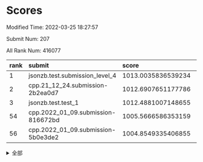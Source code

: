 # Scores

Modified Time: 2022-03-25 18:27:57

Submit Num: 207

All Rank Num: 416077

| rank |               submit               |       score        |       sigma        | pk_num |
| :--- | :--------------------------------- | :----------------- | :----------------- | :----- |
| 1    | jsonzb.test.submission_level_4     | 1013.0035836539234 | 0.7902622201419591 | 8041   |
| 2    | cpp.21_12_24.submission-2b2ea0d7   | 1012.6907651177786 | 0.8004041313969102 | 8041   |
| 3    | jsonzb.test.test_1                 | 1012.4881007148655 | 0.7890968558273869 | 8042   |
| 54   | cpp.2022_01_09.submission-816672bd | 1005.5666586353159 | 0.7267036664219891 | 8038   |
| 56   | cpp.2022_01_09.submission-5b0e3de2 | 1004.8549335406855 | 0.7086064670539398 | 8045   |


<details>
<summary>全部</summary>

| rank |                 submit                 |       score        |       sigma        | pk_num |
| :--- | :------------------------------------- | :----------------- | :----------------- | :----- |
| 1    | jsonzb.test.submission_level_4         | 1013.0035836539234 | 0.7902622201419591 | 8041   |
| 2    | cpp.21_12_24.submission-2b2ea0d7       | 1012.6907651177786 | 0.8004041313969102 | 8041   |
| 3    | jsonzb.test.test_1                     | 1012.4881007148655 | 0.7890968558273869 | 8042   |
| 4    | gobigger.level_3.submission_level_3_30 | 1011.8903883768913 | 0.8080386979127716 | 8038   |
| 5    | gobigger.level_3.submission_level_3_1  | 1011.6890706736706 | 0.7916708350527127 | 8041   |
| 6    | gobigger.level_3.submission_level_3_3  | 1011.6516041406956 | 0.7875519995856686 | 8033   |
| 7    | gobigger.level_3.submission_level_3_22 | 1011.5909125106375 | 0.804259995222346  | 8040   |
| 8    | gobigger.level_3.submission_level_3_25 | 1011.4738551891901 | 0.7845643201024088 | 8035   |
| 9    | gobigger.level_3.submission_level_3_16 | 1011.2031281357688 | 0.7680592015495137 | 8039   |
| 10   | gobigger.level_3.submission_level_3_11 | 1011.090207332691  | 0.7690037444213103 | 8038   |
| 11   | gobigger.level_3.submission_level_3_28 | 1010.8883699080571 | 0.7871181901445791 | 8041   |
| 12   | gobigger.level_3.submission_level_3_14 | 1010.7833956866863 | 0.7490277251516944 | 8040   |
| 13   | gobigger.level_3.submission_level_3_8  | 1010.6898620400046 | 0.755256099546051  | 8044   |
| 14   | gobigger.level_3.submission_level_3_27 | 1010.6677695308038 | 0.7574292503132117 | 8043   |
| 15   | gobigger.level_3.submission_level_3_6  | 1010.6552499201264 | 0.7713230148775995 | 8037   |
| 16   | gobigger.level_3.submission_level_3_44 | 1010.6449636938705 | 0.7599229162872311 | 8042   |
| 17   | gobigger.level_3.submission_level_3_35 | 1010.5801966449934 | 0.7732814464894915 | 8040   |
| 18   | gobigger.level_3.submission_level_3_40 | 1010.5783631533393 | 0.7508846057908367 | 8039   |
| 19   | gobigger.level_3.submission_level_3_45 | 1010.5202221280026 | 0.7775573533381819 | 8039   |
| 20   | gobigger.level_3.submission_level_3_32 | 1010.4433507463114 | 0.8153287226795983 | 8043   |
| 21   | gobigger.level_3.submission_level_3_41 | 1010.3903170077401 | 0.7665160206680895 | 8042   |
| 22   | gobigger.level_3.submission_level_3_13 | 1010.2811359537226 | 0.763896727551809  | 8039   |
| 23   | gobigger.level_3.submission_level_3_18 | 1010.1435412364451 | 0.7799852210633512 | 8038   |
| 24   | gobigger.level_3.submission_level_3_26 | 1010.1187103674769 | 0.7814069030401898 | 8039   |
| 25   | gobigger.level_3.submission_level_3_2  | 1010.0612216675289 | 0.7603290275204768 | 8043   |
| 26   | gobigger.level_3.submission_level_3_43 | 1010.0550870140894 | 0.7793432008347848 | 8038   |
| 27   | gobigger.level_3.submission_level_3_42 | 1010.052786895309  | 0.7652177651707357 | 8043   |
| 28   | gobigger.level_3.submission_level_3_17 | 1009.8028561056756 | 0.7484962589310526 | 8032   |
| 29   | gobigger.level_3.submission_level_3_24 | 1009.774147239087  | 0.7437144130162529 | 8043   |
| 30   | gobigger.level_3.submission_level_3_9  | 1009.7387393065026 | 0.746459958551409  | 8040   |
| 31   | gobigger.level_3.submission_level_3_37 | 1009.7366827837765 | 0.7660388917222668 | 8039   |
| 32   | gobigger.level_3.submission_level_3_21 | 1009.7256933733529 | 0.7540470478764483 | 8036   |
| 33   | gobigger.level_3.submission_level_3_19 | 1009.701812914565  | 0.763386216213078  | 8046   |
| 34   | gobigger.level_3.submission_level_3_23 | 1009.688406567635  | 0.7579001743744811 | 8039   |
| 35   | gobigger.level_3.submission_level_3_4  | 1009.5378955793828 | 0.7348777775136427 | 8040   |
| 36   | gobigger.level_3.submission_level_3_39 | 1009.4962873474917 | 0.748616660172632  | 8043   |
| 37   | gobigger.level_3.submission_level_3_10 | 1009.4204356415947 | 0.7439845375895622 | 8041   |
| 38   | gobigger.level_3.submission_level_3_49 | 1009.4146401427623 | 0.7604617583655757 | 8039   |
| 39   | gobigger.level_3.submission_level_3_15 | 1009.3930538875807 | 0.748701440680383  | 8037   |
| 40   | gobigger.level_3.submission_level_3_47 | 1009.3315234453491 | 0.7641290301438382 | 8038   |
| 41   | gobigger.level_3.submission_level_3_5  | 1009.3276357949268 | 0.7400569393739156 | 8043   |
| 42   | gobigger.level_3.submission_level_3_33 | 1009.3199587864108 | 0.7692432838270561 | 8042   |
| 43   | gobigger.level_3.submission_level_3_7  | 1009.2470819438348 | 0.7549289717065673 | 8040   |
| 44   | gobigger.level_3.submission_level_3_34 | 1008.9881777565607 | 0.7394320844032479 | 8041   |
| 45   | gobigger.level_3.submission_level_3_29 | 1008.9077708089011 | 0.7657397309303993 | 8039   |
| 46   | gobigger.level_3.submission_level_3_48 | 1008.8464924278387 | 0.7360252227217347 | 8043   |
| 47   | gobigger.level_3.submission_level_3_12 | 1008.8131498855489 | 0.7562943109451995 | 8041   |
| 48   | gobigger.level_3.submission_level_3_20 | 1008.7750337413377 | 0.7429928753351194 | 8042   |
| 49   | gobigger.level_3.submission_level_3_31 | 1008.7710959943065 | 0.7480421984996872 | 8042   |
| 50   | gobigger.level_3.submission_level_3_46 | 1008.7160812839016 | 0.764174768446107  | 8040   |
| 51   | gobigger.level_3.submission_level_3_0  | 1008.5063852711497 | 0.7485513651710284 | 8041   |
| 52   | gobigger.level_3.submission_level_3_38 | 1008.4130194446471 | 0.751828608613276  | 8046   |
| 53   | gobigger.level_3.submission_level_3_36 | 1008.3646490848809 | 0.7387366443553928 | 8037   |
| 54   | cpp.2022_01_09.submission-816672bd     | 1005.5666586353159 | 0.7267036664219891 | 8038   |
| 55   | gobigger.level_1.submission_level_1_36 | 1005.0935605635347 | 0.7281107485915184 | 8045   |
| 56   | cpp.2022_01_09.submission-5b0e3de2     | 1004.8549335406855 | 0.7086064670539398 | 8045   |
| 57   | gobigger.level_1.submission_level_1_24 | 1004.6126007346332 | 0.725446885989695  | 8043   |
| 58   | gobigger.level_1.submission_level_1_13 | 1004.5731231106168 | 0.7137902727918618 | 8043   |
| 59   | gobigger.level_1.submission_level_1_34 | 1004.5065005748627 | 0.7132857228873565 | 8042   |
| 60   | gobigger.level_1.submission_level_1_17 | 1004.3748859402011 | 0.7062147857849913 | 8038   |
| 61   | gobigger.level_1.submission_level_1_22 | 1004.1885736954868 | 0.7109252349649646 | 8040   |
| 62   | gobigger.level_1.submission_level_1_11 | 1004.181474071185  | 0.7396897481002045 | 8041   |
| 63   | gobigger.level_1.submission_level_1_6  | 1004.1600754946086 | 0.7099161436546654 | 8033   |
| 64   | gobigger.level_1.submission_level_1_15 | 1004.0989175018882 | 0.7229781994413708 | 8046   |
| 65   | gobigger.level_1.submission_level_1_19 | 1003.8884889117237 | 0.713703511622971  | 8044   |
| 66   | gobigger.level_1.submission_level_1_3  | 1003.879092457405  | 0.7155904997128574 | 8042   |
| 67   | gobigger.level_1.submission_level_1_10 | 1003.6878045783135 | 0.7167437429640293 | 8037   |
| 68   | gobigger.level_1.submission_level_1_27 | 1003.6678436562884 | 0.7219960020308418 | 8041   |
| 69   | gobigger.level_1.submission_level_1_49 | 1003.6432029991645 | 0.727126781540312  | 8038   |
| 70   | gobigger.level_1.submission_level_1_16 | 1003.6255871182234 | 0.715788493606196  | 8041   |
| 71   | gobigger.level_1.submission_level_1_12 | 1003.5619997047863 | 0.7287738626245657 | 8040   |
| 72   | gobigger.level_1.submission_level_1_28 | 1003.5337037225488 | 0.7227427975068412 | 8040   |
| 73   | gobigger.level_1.submission_level_1_41 | 1003.4860817010443 | 0.7128593842646846 | 8031   |
| 74   | gobigger.level_1.submission_level_1_5  | 1003.4593519644628 | 0.7120383117043133 | 8042   |
| 75   | gobigger.level_1.submission_level_1_45 | 1003.4425255877711 | 0.7102017245637267 | 8048   |
| 76   | gobigger.level_1.submission_level_1_14 | 1003.4351049211306 | 0.7154013911028013 | 8042   |
| 77   | gobigger.level_1.submission_level_1_26 | 1003.4092646041598 | 0.7187299502532893 | 8042   |
| 78   | gobigger.level_1.submission_level_1_42 | 1003.3636314521029 | 0.730517696247615  | 8040   |
| 79   | gobigger.level_1.submission_level_1_4  | 1003.3465614376535 | 0.7154648892294728 | 8040   |
| 80   | gobigger.level_1.submission_level_1_7  | 1003.3236127683899 | 0.7089582322486938 | 8039   |
| 81   | gobigger.level_1.submission_level_1_21 | 1003.314176971852  | 0.7139492710917147 | 8039   |
| 82   | gobigger.level_1.submission_level_1_0  | 1003.311455424235  | 0.7129074654328756 | 8044   |
| 83   | gobigger.level_1.submission_level_1_38 | 1003.2918200148076 | 0.7088204995861516 | 8037   |
| 84   | gobigger.level_1.submission_level_1_47 | 1003.2881496299825 | 0.7206698448912979 | 8040   |
| 85   | gobigger.level_1.submission_level_1_30 | 1003.2605153170803 | 0.7242293784987239 | 8041   |
| 86   | gobigger.level_1.submission_level_1_1  | 1003.2443311313208 | 0.7203160005122881 | 8044   |
| 87   | gobigger.level_1.submission_level_1_48 | 1003.2324959095481 | 0.7192139759779015 | 8041   |
| 88   | gobigger.level_1.submission_level_1_31 | 1003.1920894627146 | 0.7133228497029593 | 8033   |
| 89   | gobigger.level_1.submission_level_1_20 | 1003.1760468965784 | 0.7259785891949015 | 8042   |
| 90   | gobigger.level_1.submission_level_1_33 | 1003.0475561149667 | 0.7163983644906106 | 8042   |
| 91   | gobigger.level_1.submission_level_1_37 | 1003.0252434883067 | 0.7062484969821217 | 8036   |
| 92   | gobigger.level_1.submission_level_1_2  | 1002.9911285126511 | 0.7190190286406909 | 8036   |
| 93   | gobigger.level_1.submission_level_1_18 | 1002.9614598935505 | 0.7181200338450634 | 8038   |
| 94   | gobigger.level_1.submission_level_1_23 | 1002.9327932537321 | 0.720161689469629  | 8041   |
| 95   | gobigger.level_1.submission_level_1_46 | 1002.8608735156944 | 0.7153304453866904 | 8038   |
| 96   | gobigger.level_1.submission_level_1_35 | 1002.8238956265158 | 0.7129780098625058 | 8041   |
| 97   | gobigger.level_1.submission_level_1_32 | 1002.7906050241846 | 0.7156518724640707 | 8038   |
| 98   | gobigger.level_1.submission_level_1_40 | 1002.790004909299  | 0.7209370534149057 | 8039   |
| 99   | gobigger.level_1.submission_level_1_29 | 1002.7418125744334 | 0.7072176703881708 | 8041   |
| 100  | gobigger.level_1.submission_level_1_43 | 1002.739927239756  | 0.7168384653079095 | 8037   |
| 101  | gobigger.level_1.submission_level_1_39 | 1002.6161118780195 | 0.7195765107700893 | 8043   |
| 102  | gobigger.level_1.submission_level_1_25 | 1002.5961879789531 | 0.7135174854373829 | 8036   |
| 103  | gobigger.level_1.submission_level_1_9  | 1002.5392152180109 | 0.7081250262538902 | 8035   |
| 104  | gobigger.level_1.submission_level_1_44 | 1002.4425589747934 | 0.719057206111212  | 8040   |
| 105  | gobigger.level_1.submission_level_1_8  | 1002.1253437012057 | 0.7083663729046203 | 8039   |
| 106  | gobigger.random.submission_random_14   | 997.2563332889941  | 0.7019727213555055 | 8039   |
| 107  | gobigger.random.submission_random_24   | 997.0655028463437  | 0.7048786089545196 | 8038   |
| 108  | gobigger.random.submission_random_35   | 997.0651094961762  | 0.6986910394051277 | 8041   |
| 109  | gobigger.random.submission_random_18   | 996.940406012847   | 0.696425009313287  | 8041   |
| 110  | gobigger.random.submission_random_47   | 996.9152919385361  | 0.7098963836147151 | 8033   |
| 111  | gobigger.random.submission_random_27   | 996.7615054740108  | 0.7103989999378089 | 8042   |
| 112  | gobigger.random.submission_random_12   | 996.7426731159886  | 0.7140278774118797 | 8039   |
| 113  | gobigger.random.submission_random_25   | 996.733878547962   | 0.71518882377451   | 8042   |
| 114  | gobigger.random.submission_random_29   | 996.6758471463162  | 0.7151817314018392 | 8045   |
| 115  | gobigger.random.submission_random_39   | 996.542198821275   | 0.7134433161186438 | 8035   |
| 116  | gobigger.random.submission_random_46   | 996.4634997278059  | 0.7036328552124387 | 8035   |
| 117  | gobigger.random.submission_random_22   | 996.3408705228597  | 0.6985748484412723 | 8038   |
| 118  | gobigger.random.submission_random_26   | 996.3213764055674  | 0.7170842909718164 | 8038   |
| 119  | gobigger.random.submission_random_41   | 996.2380070605774  | 0.7247174116004261 | 8039   |
| 120  | gobigger.random.submission_random_30   | 996.2312887546638  | 0.7276870068936336 | 8034   |
| 121  | gobigger.random.submission_random_45   | 996.1919519105161  | 0.7144800093158534 | 8032   |
| 122  | gobigger.random.submission_random_5    | 996.1640015158304  | 0.7143285508387426 | 8042   |
| 123  | gobigger.random.submission_random_31   | 996.1496953430756  | 0.6985716422980284 | 8039   |
| 124  | gobigger.random.submission_random_2    | 996.0975136970162  | 0.709004282906761  | 8040   |
| 125  | gobigger.random.submission_random_9    | 996.0968678520067  | 0.7022957849069265 | 8038   |
| 126  | gobigger.random.submission_random_28   | 996.0912409697073  | 0.7119153632095859 | 8031   |
| 127  | gobigger.random.submission_random_3    | 996.050136534842   | 0.7245868270436394 | 8042   |
| 128  | gobigger.random.submission_random_44   | 996.0018410181738  | 0.7199849727971347 | 8043   |
| 129  | gobigger.random.submission_random_20   | 995.9968069832591  | 0.7074790562090513 | 8041   |
| 130  | gobigger.random.submission_random_43   | 995.994893628985   | 0.7186606584546237 | 8040   |
| 131  | gobigger.random.submission_random_15   | 995.9558406380545  | 0.7165608163374714 | 8041   |
| 132  | gobigger.random.submission_random_16   | 995.9486961182963  | 0.7154563453510681 | 8042   |
| 133  | gobigger.random.submission_random_17   | 995.9244319877956  | 0.717625206920809  | 8040   |
| 134  | gobigger.random.submission_random_13   | 995.8631524917712  | 0.7127418372423754 | 8034   |
| 135  | gobigger.random.submission_random_11   | 995.843315512669   | 0.7245334658914074 | 8041   |
| 136  | gobigger.random.submission_random_33   | 995.8293803160127  | 0.7163308258379555 | 8038   |
| 137  | gobigger.random.submission_random_4    | 995.7723559790779  | 0.7062804967328702 | 8035   |
| 138  | gobigger.random.submission_random_1    | 995.7469027163594  | 0.7169891503739085 | 8045   |
| 139  | gobigger.random.submission_random_38   | 995.7384910960814  | 0.7100645426463214 | 8043   |
| 140  | gobigger.random.submission_random_7    | 995.7339510687743  | 0.7140552269381149 | 8046   |
| 141  | gobigger.random.submission_random_40   | 995.575935664486   | 0.7169146937529961 | 8042   |
| 142  | gobigger.random.submission_random_37   | 995.5218224541627  | 0.6968685150519577 | 8041   |
| 143  | gobigger.random.submission_random_8    | 995.4366389538676  | 0.7098068388364441 | 8043   |
| 144  | gobigger.random.submission_random_21   | 995.2935006520046  | 0.721599085789334  | 8040   |
| 145  | gobigger.random.submission_random_49   | 995.2640269904891  | 0.7023136573549504 | 8042   |
| 146  | gobigger.random.submission_random_10   | 995.2405299731248  | 0.7110434085134292 | 8038   |
| 147  | gobigger.random.submission_random_48   | 995.2291435808135  | 0.7058377560273108 | 8040   |
| 148  | gobigger.random.submission_random_19   | 995.0753224346961  | 0.7112571005980208 | 8039   |
| 149  | gobigger.random.submission_random_42   | 995.0482974776679  | 0.7157342100345774 | 8042   |
| 150  | gobigger.random.submission_random_6    | 994.6014925499629  | 0.7266992050528469 | 8042   |
| 151  | gobigger.random.submission_random_36   | 994.4985162272677  | 0.7116233616818908 | 8044   |
| 152  | gobigger.level_2.submission_level_2_32 | 994.4582727721549  | 0.7337027010886857 | 8044   |
| 153  | gobigger.random.submission_random_32   | 994.4204980142363  | 0.7213953810050548 | 8039   |
| 154  | gobigger.random.submission_random_0    | 994.4040129745781  | 0.71817917732176   | 8041   |
| 155  | gobigger.level_2.submission_level_2_21 | 994.369166150604   | 0.7231692938431887 | 8040   |
| 156  | gobigger.random.submission_random_23   | 994.2895881178484  | 0.7378969118472989 | 8040   |
| 157  | gobigger.level_2.submission_level_2_0  | 994.0075744238195  | 0.738850637021089  | 8042   |
| 158  | gobigger.random.submission_random_34   | 993.5337205850195  | 0.7318237171180426 | 8045   |
| 159  | gobigger.level_2.submission_level_2_39 | 993.4944668158989  | 0.7403429247522162 | 8041   |
| 160  | gobigger.level_2.submission_level_2_26 | 993.3966267662109  | 0.7242170268257304 | 8040   |
| 161  | gobigger.level_2.submission_level_2_38 | 993.3940240928531  | 0.7408364008881723 | 8039   |
| 162  | gobigger.level_2.submission_level_2_4  | 993.3018835399913  | 0.7364394197166968 | 8041   |
| 163  | gobigger.level_2.submission_level_2_2  | 993.2645544704297  | 0.726358358379511  | 8038   |
| 164  | gobigger.level_2.submission_level_2_3  | 993.2155684889069  | 0.7370039152287801 | 8039   |
| 165  | gobigger.level_2.submission_level_2_48 | 993.0894779059334  | 0.7536559893036643 | 8039   |
| 166  | gobigger.level_2.submission_level_2_45 | 993.0341787667327  | 0.737839661474444  | 8037   |
| 167  | gobigger.level_2.submission_level_2_42 | 992.9011971826943  | 0.7314725824986418 | 8038   |
| 168  | gobigger.level_2.submission_level_2_47 | 992.8082671248364  | 0.7410353710443992 | 8039   |
| 169  | gobigger.level_2.submission_level_2_46 | 992.7039343440372  | 0.7399595125440964 | 8043   |
| 170  | gobigger.level_2.submission_level_2_11 | 992.6163154555842  | 0.7363377442941871 | 8040   |
| 171  | gobigger.level_2.submission_level_2_20 | 992.5626241151693  | 0.7358520356157014 | 8046   |
| 172  | gobigger.level_2.submission_level_2_36 | 992.5372087224955  | 0.7384918343297957 | 8036   |
| 173  | gobigger.level_2.submission_level_2_40 | 992.5019375869696  | 0.757745789006062  | 8040   |
| 174  | gobigger.level_2.submission_level_2_31 | 992.4977182734949  | 0.7461780341740138 | 8039   |
| 175  | gobigger.level_2.submission_level_2_13 | 992.4906204036922  | 0.7665895562626474 | 8037   |
| 176  | gobigger.level_2.submission_level_2_16 | 992.4303904201265  | 0.7325414097206236 | 8042   |
| 177  | gobigger.level_2.submission_level_2_1  | 992.3757558768461  | 0.7455903442746767 | 8038   |
| 178  | gobigger.level_2.submission_level_2_23 | 992.3345348700442  | 0.7531148215669036 | 8043   |
| 179  | gobigger.level_2.submission_level_2_14 | 992.1810079718343  | 0.7513845101743478 | 8041   |
| 180  | gobigger.level_2.submission_level_2_10 | 992.180239535806   | 0.7482779429873976 | 8042   |
| 181  | gobigger.level_2.submission_level_2_19 | 992.1700158126519  | 0.7264187038226811 | 8042   |
| 182  | gobigger.level_2.submission_level_2_37 | 992.0791304205414  | 0.7372434869736945 | 8041   |
| 183  | gobigger.level_2.submission_level_2_25 | 992.0696267859392  | 0.7389758368233933 | 8041   |
| 184  | gobigger.level_2.submission_level_2_24 | 992.0555212657566  | 0.7556987344817003 | 8042   |
| 185  | gobigger.level_2.submission_level_2_28 | 992.0444030958447  | 0.7462865573292363 | 8036   |
| 186  | gobigger.level_2.submission_level_2_33 | 991.9382628001445  | 0.7640418066426046 | 8041   |
| 187  | gobigger.level_2.submission_level_2_15 | 991.916618391338   | 0.7453799855878521 | 8039   |
| 188  | gobigger.level_2.submission_level_2_6  | 991.7983300013552  | 0.7574819821345337 | 8044   |
| 189  | gobigger.level_2.submission_level_2_8  | 991.596988453228   | 0.7424764630400916 | 8042   |
| 190  | gobigger.level_2.submission_level_2_5  | 991.5774805081094  | 0.7324790386577409 | 8043   |
| 191  | gobigger.level_2.submission_level_2_27 | 991.4641554767115  | 0.7421664019479162 | 8040   |
| 192  | gobigger.level_2.submission_level_2_41 | 991.4011576595345  | 0.7761326640523742 | 8037   |
| 193  | gobigger.level_2.submission_level_2_34 | 991.3933450557465  | 0.7535652789976612 | 8042   |
| 194  | gobigger.level_2.submission_level_2_17 | 991.3696311071046  | 0.7727620840022642 | 8044   |
| 195  | gobigger.level_2.submission_level_2_18 | 991.3186576623146  | 0.7566833006697352 | 8036   |
| 196  | gobigger.level_2.submission_level_2_43 | 991.2817890035192  | 0.7460025114980682 | 8034   |
| 197  | gobigger.level_2.submission_level_2_12 | 991.2469298968127  | 0.7490203373760066 | 8041   |
| 198  | gobigger.level_2.submission_level_2_49 | 991.2388869247887  | 0.7560056417416285 | 8042   |
| 199  | gobigger.level_2.submission_level_2_29 | 991.1623588664231  | 0.7574541137120161 | 8039   |
| 200  | gobigger.level_2.submission_level_2_44 | 991.0993971897367  | 0.758595574742789  | 8039   |
| 201  | gobigger.level_2.submission_level_2_22 | 991.0332441026378  | 0.7533456839291981 | 8044   |
| 202  | gobigger.level_2.submission_level_2_7  | 991.0328232658984  | 0.7489055430835131 | 8043   |
| 203  | gobigger.level_2.submission_level_2_9  | 990.5129476490371  | 0.7500411081545802 | 8044   |
| 204  | gobigger.level_2.submission_level_2_30 | 990.3670108663479  | 0.7652204068639297 | 8043   |
| 205  | gobigger.level_2.submission_level_2_35 | 990.2499582474452  | 0.7776483240607281 | 8045   |
| 206  | gobigger.none.submission_none_0        | 978.5300750619963  | 1.2407737645530508 | 8045   |
| 207  | gobigger.none.submission_none_1        | 975.7113271479475  | 1.456469661062613  | 8038   |

</details>